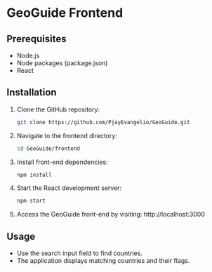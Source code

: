 # GeoGuide Frontend

## Prerequisites
- Node.js
- Node packages (package.json)
- React

## Installation

1. Clone the GitHub repository:
   ```bash
   git clone https://github.com/PjayEvangelio/GeoGuide.git
   ```

2. Navigate to the frontend directory:
   ```bash
   cd GeoGuide/frontend
   ```

3. Install front-end dependencies:
   ```bash
   npm install
   ```

4. Start the React development server:
   ```bash
   npm start
   ```

5. Access the GeoGuide front-end by visiting:
   http://localhost:3000

## Usage
- Use the search input field to find countries.
- The application displays matching countries and their flags.
